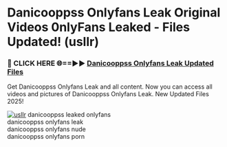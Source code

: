 # Danicooppss Onlyfans Leak Original Videos 0nlyFans Leaked - Files Updated! (usllr)

<h3>🔴 CLICK HERE 🌐==►► <a href="https://tinyurl.com/2wckxsce" rel="nofollow">Danicooppss Onlyfans Leak Updated Files</a></h3>

Get Danicooppss Onlyfans Leak and all content. Now you can access all videos and pictures of Danicooppss Onlyfans Leak. New Updated Files 2025!

[![usllr](https://i.imgur.com/AFduVYN.gif)](https://tinyurl.com/2wckxsce)
danicooppss leaked onlyfans<br>
danicooppss onlyfans leak<br>
danicooppss onlyfans nude<br>
danicooppss onlyfans porn